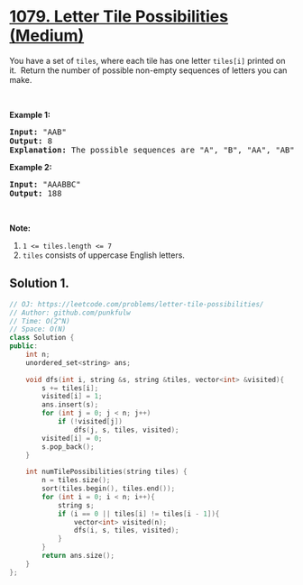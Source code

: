 # [1079. Letter Tile Possibilities (Medium)](https://leetcode.com/problems/letter-tile-possibilities/)

<p>You have a set of <code>tiles</code>, where each tile has one letter <code>tiles[i]</code> printed on it.&nbsp; Return the number of possible non-empty sequences of letters you can make.</p>

<p>&nbsp;</p>

<p><strong>Example 1:</strong></p>

<pre><strong>Input: </strong><span id="example-input-1-1">"AAB"</span>
<strong>Output: </strong><span id="example-output-1">8</span>
<strong>Explanation: </strong>The possible sequences are "A", "B", "AA", "AB", "BA", "AAB", "ABA", "BAA".
</pre>

<div>
<p><strong>Example 2:</strong></p>

<pre><strong>Input: </strong><span id="example-input-2-1">"AAABBC"</span>
<strong>Output: </strong><span id="example-output-2">188</span>
</pre>

<p>&nbsp;</p>
</div>

<p><strong>Note:</strong></p>

<ol>
	<li><code>1 &lt;= tiles.length &lt;= 7</code></li>
	<li><code>tiles</code> consists of uppercase English letters.</li>
</ol>


## Solution 1.

```cpp
// OJ: https://leetcode.com/problems/letter-tile-possibilities/
// Author: github.com/punkfulw
// Time: O(2^N)
// Space: O(N)
class Solution {
public:
    int n;
    unordered_set<string> ans;
    
    void dfs(int i, string &s, string &tiles, vector<int> &visited){
        s += tiles[i];
        visited[i] = 1;
        ans.insert(s);
        for (int j = 0; j < n; j++)
            if (!visited[j])
                dfs(j, s, tiles, visited);
        visited[i] = 0;
        s.pop_back();
    }
    
    int numTilePossibilities(string tiles) {
        n = tiles.size();
        sort(tiles.begin(), tiles.end());
        for (int i = 0; i < n; i++){
            string s;
            if (i == 0 || tiles[i] != tiles[i - 1]){
                vector<int> visited(n);
                dfs(i, s, tiles, visited);
            }
        }
        return ans.size();
    }
};
```
